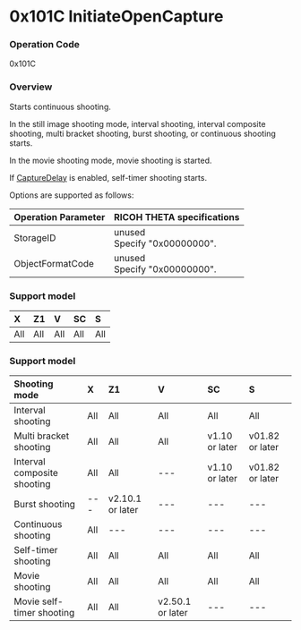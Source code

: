 # 0x101C InitiateOpenCapture

### Operation Code

0x101C

### Overview

Starts continuous shooting.

In the still image shooting mode, interval shooting, interval composite shooting, multi bracket shooting, burst shooting, or continuous shooting starts.

In the movie shooting mode, movie shooting is started.

If [CaptureDelay](../property/capture_delay.md) is enabled, self-timer shooting starts.

Options are supported as follows:

| Operation Parameter | RICOH THETA specifications |
| --- | --- |
| StorageID | unused<br>Specify "0x00000000". |
| ObjectFormatCode | unused<br>Specify "0x00000000". |

### Support model

| X | Z1 | V | SC | S |
|:--|:--|:--|:--|:--|
| All | All | All | All | All |

### Support model

| Shooting mode | X | Z1 | V | SC | S |
|:--|:--|:--|:--|:--|:--|
| Interval shooting | All | All | All | All | All |
| Multi bracket shooting | All | All | All | v1.10 or later | v01.82 or later |
| Interval composite shooting | All | All | --- | v1.10 or later | v01.82 or later |
| Burst shooting | --- | v2.10.1 or later | --- | --- | --- |
| Continuous shooting | All | --- | --- | --- | --- |
| Self-timer shooting | All | All | All | All | All |
| Movie shooting | All | All | All | All | All |
| Movie self-timer shooting | All | All | v2.50.1 or later | --- | --- |

